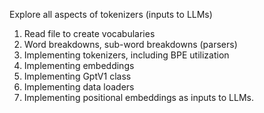 Explore all aspects of tokenizers (inputs to LLMs)
1. Read file to create vocabularies
2. Word breakdowns, sub-word breakdowns (parsers)
3. Implementing tokenizers, including BPE utilization
4. Implementing embeddings
5. Implementing GptV1 class
6. Implementing data loaders
7. Implementing positional embeddings as inputs to LLMs.
